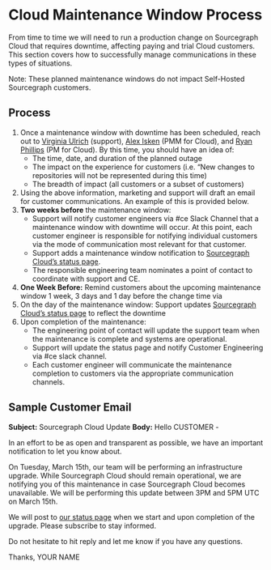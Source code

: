 # Cloud Maintenance Window Process

From time to time we will need to run a production change on Sourcegraph Cloud that requires downtime, affecting paying and trial Cloud customers. This section covers how to successfully manage communications in these types of situations.

Note: These planned maintenance windows do not impact Self-Hosted Sourcegraph customers.

## Process

1. Once a maintenance window with downtime has been scheduled, reach out to [Virginia Ulrich](mailto:virginia@sourcegraph.com) (support), [Alex Isken](mailto:alex.isken@sourcegraph.com) (PMM for Cloud), and [Ryan Phillips](mailto:ryphil@sourcegraph.com) (PM for Cloud). By this time, you should have an idea of:
   - The time, date, and duration of the planned outage
   - The impact on the experience for customers (i.e. “New changes to repositories will not be represented during this time)
   - The breadth of impact (all customers or a subset of customers)
2. Using the above information, marketing and support will draft an email for customer communications. An example of this is provided below.
3. **Two weeks before** the maintenance window:
   - Support will notify customer engineers via #ce Slack Channel that a maintenance window with downtime will occur. At this point, each customer engineer is responsible for notifying individual customers via the mode of communication most relevant for that customer.
   - Support adds a maintenance window notification to [Sourcegraph Cloud’s status page](https://sourcegraphstatus.com/#).
   - The responsible engineering team nominates a point of contact to coordinate with support and CE.
4. **One Week Before:** Remind customers about the upcoming maintenance window 1 week, 3 days and 1 day before the change time via
5. On the day of the maintenance window: Support updates [Sourcegraph Cloud’s status page](https://sourcegraphstatus.com/#) to reflect the downtime
6. Upon completion of the maintenance:
   - The engineering point of contact will update the support team when the maintenance is complete and systems are operational.
   - Support will update the status page and notify Customer Engineering via #ce slack channel.
   - Each customer engineer will communicate the maintenance completion to customers via the appropriate communication channels.

## Sample Customer Email

**Subject:** Sourcegraph Cloud Update
**Body:**
Hello CUSTOMER -

In an effort to be as open and transparent as possible, we have an important notification to let you know about.

On Tuesday, March 15th, our team will be performing an infrastructure upgrade. While Sourcegraph Cloud should remain operational, we are notifying you of this maintenance in case Sourcegraph Cloud becomes unavailable. We will be performing this update between 3PM and 5PM UTC on March 15th.

We will post to [our status page](https://sourcegraphstatus.com/#) when we start and upon completion of the upgrade. Please subscribe to stay informed.

Do not hesitate to hit reply and let me know if you have any questions.

Thanks,
YOUR NAME
